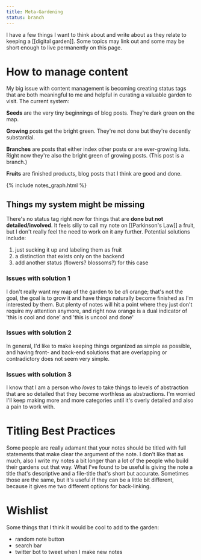 ```yaml
---
title: Meta-Gardening
status: branch
---
```


I have a few things I want to think about and write about as they relate to keeping a [[digital garden]]. Some topics may link out and some may be short enough to live permanently on this page.

# How to manage content

My big issue with content management is becoming creating status tags that are both meaningful to me and helpful in curating a valuable garden to visit. The current system:

**Seeds** are the very tiny beginnings of blog posts. They're dark green on the map.

**Growing** posts get the bright green. They're not done but they're decently substantial.

**Branches** are posts that either index other posts or are ever-growing lists. Right now they're also the bright green of growing posts. (This post is a branch.)

**Fruits** are finished products, blog posts that I think are good and done.

{% include notes_graph.html %}

## Things my system might be missing

There's no status tag right now for things that are **done but not detailed/involved**. It feels silly to call my note on [[Parkinson's Law]] a fruit, but I don't really feel the need to work on it any further. Potential solutions include:

1. just sucking it up and labeling them as fruit
2. a distinction that exists only on the backend
3. add another status (flowers? blossoms?) for this case

### Issues with solution 1

I don't really want my map of the garden to be *all* orange; that's not the goal, the goal is to grow it and have things naturally become finished as I'm interested by them. But plenty of notes will hit a point where they just don't require my attention anymore, and right now orange is a dual indicator of 'this is cool and done' and 'this is uncool and done'

### Issues with solution 2

In general, I'd like to make keeping things organized as simple as possible, and having front- and back-end solutions that are overlapping or contradictory does not seem very simple.

### Issues with solution 3

I know that I am a person who *loves* to take things to levels of abstraction that are so detailed that they become worthless as abstractions. I'm worried I'll keep making more and more categories until it's overly detailed and also a pain to work with.

# Titling Best Practices

Some people are really adamant that your notes should be titled with full statements that make clear the argument of the note. I don't like that as much, also I write my notes a bit longer than a lot of the people who build their gardens out that way. What I've found to be useful is giving the note a title that's descriptive and a file-title that's short but accurate. Sometimes those are the same, but it's useful if they can be a little bit different, because it gives me two different options for back-linking.

# Wishlist

Some things that I think it would be cool to add to the garden:

- random note button
- search bar
- twitter bot to tweet when I make new notes